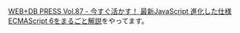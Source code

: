 [WEB+DB PRESS Vol.87 - 今すぐ活かす！ 最新JavaScript 進化した仕様ECMAScript 6をまるごと解説](http://gihyo.jp/magazine/wdpress/archive/2015/vol87)をやってます。

